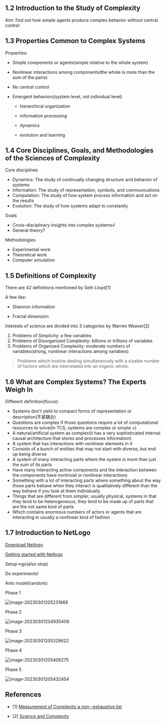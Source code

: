 ## 1.2 Introduction to the Study of Complexity

Aim: find out how simple agents produce complex behavior without central control



## 1.3 Properties Common to Complex Systems

Properties:

+ Simple components or agents(simple relative to the whole system)
+ Nonlinear interactions among components(the whole is more than the sum of the parts)
+ No central control

+ Emergent behaviors(system level, not individual level)

  + hierarchical organization
  + information processing

  + dynamics
  + evolution and learning



## 1.4 Core Disciplines, Goals, and Methodologies of the Sciences of Complexity

Core disciplines

+ Dynamics: The study of continually changing structure and behavior of systems
+ Information: The study of representation, symbols, and communications
+ Computation: The study of how system process information and act on the results
+ Evolution: The study of how systems adapt to constantly



Goals

+ Cross-disciplinary insights into complex systems√
+ General theory?



Methodologies

+ Experimental work
+ Theoretical work
+ Computer simulation



## 1.5 Definitions of Complexity

There are 42 definitions mentioned by Seth Lloyd[1]

A few like:

+ Shannon information

+ Fractal dimension

Interests of science are divided into 3 categories by Warren Weaver[2]

1. Problems of Simplicity: a few variables
2. Problems of Disorganized Complexity: billions or trillions of variables
3. Problems of Organized Complexity: moderate numbers of variables(strong, nonlinear interactions among variables)

> Problems which involve dealing simultaneously with a sizable number of factors which are interrelated into an organic whole.



## 1.6 What are Complex Systems? The Experts Weigh In

Different definition(focus): 

+ Systems don't yield to compact forms of representation or description(不紧耦合)
+ Questions are complex if those questions require a lot of computational resources to solve(In TCS, systems are complex or simple ×)
+ A natural/artificial system as complex(it has a very sophisticated internal causal architecture that stores and processes information)
+ A system that has interactions with nonlinear elements in it
+ Consists of a bunch of entities that may not start with diverse, but end up being diverse
+ A system of many interacting parts where the system is more than just the sum of its parts
+ Have many interacting active components and the interaction between the components have nontrivial or nonlinear interactions
+ Something with a lot of interacting parts where something about the way those parts behave when they interact is qualitatively different than the way behave if you look at them individually
+ Things that are different from simpler, usually physical, systems in that they tend to be heterogeneous, they tend to be made up of parts that are the not same kind of parts
+ Which contains enormous numbers of actors or agents that are interacting in usually a nonlinear kind of fashion



## 1.7 Introduction to NetLogo

[Download Netlogo](http://ccl.northwestern.edu/netlogo/)

[Getting started with Netlogo](http://s3.amazonaws.com/complexityexplorer/IntroToComplexity/NetLogoDocuments/GettingStartedWithNetLogo.pdf)



Setup->go(also stop)

Do experiments!

Ants model(random):

Phase 1

![image-20230301205231868](./1.png)

Phase 2

![image-20230301204935406](./2.png)

Phase 3

![image-20230301205328622](./3.png)

Phase 4

![image-20230301205406275](./4.png)

Phase 5

![image-20230301205432454](./5.png)



## References

- [1] [Measurement of Complexity a non--exhaustive list](https://web.mit.edu/esd.83/www/notebook/Complexity.PDF)

+ [2] [Science and Complexity](https://fernandonogueiracosta.files.wordpress.com/2015/08/warren-weaver-science-and-complexity-1948.pdf)
